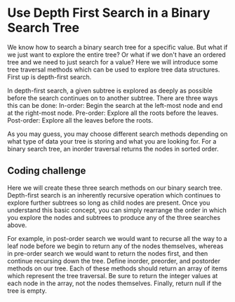 # Use Depth First Search in a Binary Search Tree

We know how to search a binary search tree for a specific value. But what if we just want to explore the entire tree? Or what if we don't have an ordered tree and we need to just search for a value? Here we will introduce some tree traversal methods which can be used to explore tree data structures. First up is depth-first search. 

In depth-first search, a given subtree is explored as deeply as possible before the search continues on to another subtree. There are three ways this can be done: In-order: Begin the search at the left-most node and end at the right-most node. Pre-order: Explore all the roots before the leaves. Post-order: Explore all the leaves before the roots. 

As you may guess, you may choose different search methods depending on what type of data your tree is storing and what you are looking for. For a binary search tree, an inorder traversal returns the nodes in sorted order.

## Coding challenge

Here we will create these three search methods on our binary search tree. Depth-first search is an inherently recursive operation which continues to explore further subtrees so long as child nodes are present. Once you understand this basic concept, you can simply rearrange the order in which you explore the nodes and subtrees to produce any of the three searches above. 

For example, in post-order search we would want to recurse all the way to a leaf node before we begin to return any of the nodes themselves, whereas in pre-order search we would want to return the nodes first, and then continue recursing down the tree. Define inorder, preorder, and postorder methods on our tree. Each of these methods should return an array of items which represent the tree traversal. Be sure to return the integer values at each node in the array, not the nodes themselves. Finally, return null if the tree is empty.
